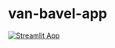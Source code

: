 # van-bavel-app

[![Streamlit App](https://static.streamlit.io/badges/streamlit_badge_black_white.svg)](https://share.streamlit.io/yarakyrychenko/van-bavel-app/main/app.py)
